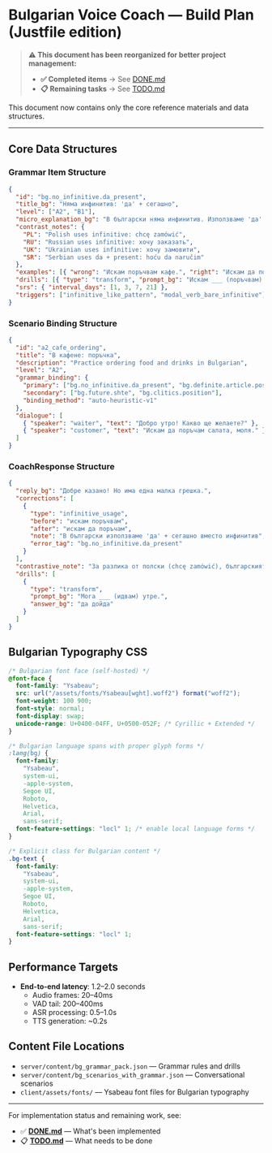 # Bulgarian Voice Coach — Build Plan (Justfile edition)

> **⚠️ This document has been reorganized for better project management:**
>
> - **✅ Completed items** → See [DONE.md](./DONE.md)
> - **📋 Remaining tasks** → See [TODO.md](./TODO.md)

This document now contains only the core reference materials and data structures.

---

## Core Data Structures

### Grammar Item Structure

```json
{
  "id": "bg.no_infinitive.da_present",
  "title_bg": "Няма инфинитив: 'да' + сегашно",
  "level": ["A2", "B1"],
  "micro_explanation_bg": "В български няма инфинитив. Използваме 'да' + сегашно: 'Искам да поръчам'.",
  "contrast_notes": {
    "PL": "Polish uses infinitive: chcę zamówić",
    "RU": "Russian uses infinitive: хочу заказать",
    "UK": "Ukrainian uses infinitive: хочу замовити",
    "SR": "Serbian uses da + present: hoću da naručim"
  },
  "examples": [{ "wrong": "Искам поръчвам кафе.", "right": "Искам да поръчам кафе." }],
  "drills": [{ "type": "transform", "prompt_bg": "Искам ___ (поръчвам) кафе.", "answer_bg": "да поръчам" }],
  "srs": { "interval_days": [1, 3, 7, 21] },
  "triggers": ["infinitive_like_pattern", "modal_verb_bare_infinitive"]
}
```

### Scenario Binding Structure

```json
{
  "id": "a2_cafe_ordering",
  "title": "В кафене: поръчка",
  "description": "Practice ordering food and drinks in Bulgarian",
  "level": "A2",
  "grammar_binding": {
    "primary": ["bg.no_infinitive.da_present", "bg.definite.article.postposed"],
    "secondary": ["bg.future.shte", "bg.clitics.position"],
    "binding_method": "auto-heuristic-v1"
  },
  "dialogue": [
    { "speaker": "waiter", "text": "Добро утро! Какво ще желаете?" },
    { "speaker": "customer", "text": "Искам да поръчам салата, моля." }
  ]
}
```

### CoachResponse Structure

```json
{
  "reply_bg": "Добре казано! Но има една малка грешка.",
  "corrections": [
    {
      "type": "infinitive_usage",
      "before": "искам поръчвам",
      "after": "искам да поръчам",
      "note": "В български използваме 'да' + сегашно вместо инфинитив",
      "error_tag": "bg.no_infinitive.da_present"
    }
  ],
  "contrastive_note": "За разлика от полски (chcę zamówić), българският използва конструкция с 'да'",
  "drills": [
    {
      "type": "transform",
      "prompt_bg": "Мога ___ (идвам) утре.",
      "answer_bg": "да дойда"
    }
  ]
}
```

## Bulgarian Typography CSS

```css
/* Bulgarian font face (self-hosted) */
@font-face {
  font-family: "Ysabeau";
  src: url("/assets/fonts/Ysabeau[wght].woff2") format("woff2");
  font-weight: 100 900;
  font-style: normal;
  font-display: swap;
  unicode-range: U+0400-04FF, U+0500-052F; /* Cyrillic + Extended */
}

/* Bulgarian language spans with proper glyph forms */
:lang(bg) {
  font-family:
    "Ysabeau",
    system-ui,
    -apple-system,
    Segoe UI,
    Roboto,
    Helvetica,
    Arial,
    sans-serif;
  font-feature-settings: "locl" 1; /* enable local language forms */
}

/* Explicit class for Bulgarian content */
.bg-text {
  font-family:
    "Ysabeau",
    system-ui,
    -apple-system,
    Segoe UI,
    Roboto,
    Helvetica,
    Arial,
    sans-serif;
  font-feature-settings: "locl" 1;
}
```

## Performance Targets

- **End-to-end latency**: 1.2–2.0 seconds
  - Audio frames: 20–40ms
  - VAD tail: 200–400ms
  - ASR processing: 0.5–1.0s
  - TTS generation: ~0.2s

## Content File Locations

- `server/content/bg_grammar_pack.json` — Grammar rules and drills
- `server/content/bg_scenarios_with_grammar.json` — Conversational scenarios
- `client/assets/fonts/` — Ysabeau font files for Bulgarian typography

---

For implementation status and remaining work, see:

- ✅ **[DONE.md](./DONE.md)** — What's been implemented
- 📋 **[TODO.md](./TODO.md)** — What needs to be done
